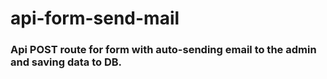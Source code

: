 # api-form-send-mail

### Api POST route for form with auto-sending email to the admin and saving data to DB.

